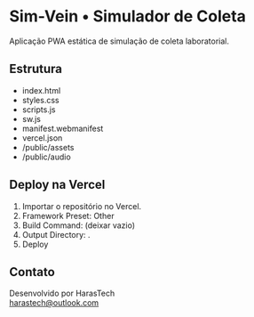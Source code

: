 # Sim-Vein • Simulador de Coleta

Aplicação PWA estática de simulação de coleta laboratorial.

## Estrutura

- index.html  
- styles.css  
- scripts.js  
- sw.js  
- manifest.webmanifest  
- vercel.json  
- /public/assets  
- /public/audio  

## Deploy na Vercel

1. Importar o repositório no Vercel.  
2. Framework Preset: Other  
3. Build Command: (deixar vazio)  
4. Output Directory: .  
5. Deploy  

## Contato

Desenvolvido por HarasTech  
harastech@outlook.com
